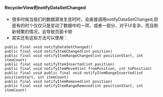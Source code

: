 #### RecyclerView的notifyDataSetChanged
* 很多时候当我们的数据源发生变时时，会直接调用notifyDataSetChanged,但是有的时个仅仅只是变动了数据中的一项，或者一部分，对于UI复杂，而且刷新频繁的情况，会导致页面卡顿
* 其实还有这些方法可以使用：

```
public final void notifyDataSetChanged()
public final void notifyItemChanged(int position)
public final void notifyItemRangeChanged(int positionStart, int itemCount)
public final void notifyItemInserted(int position)
public final void notifyItemMoved(int fromPosition, int toPosition)
public final void public final void notifyItemRangeInserted(int positionStart, int itemCount)
public final void notifyItemRemoved(int position)
public final void notifyItemRangeRemoved(int positionStart, int itemCount)


```
